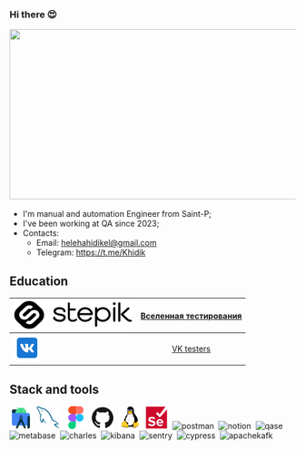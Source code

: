 ### Hi there 😍
<div align="center">
  <img src="[https://media.giphy.com/media/dWesBcTLavkZuG35MI/giphy.gif](https://giphy.com/gifs/chuber-qa-quality-assurance-l0K4n42JVSqqUvAQg)" width="600" height="300"/>
</div>

* I'm manual and automation Engineer from Saint-P;
* I've been working at QA since 2023;
* Contacts:
  * Email: helehahidikel@gmail.com
  * Telegram: https://t.me/Khidik

## Education

![Степик](https://github.com/Khidikel/Khidikel/blob/main/stepik.png) | [Вселенная тестирования](https://drive.google.com/file/d/1uVK6zNp3XazTGR7Bg8P64yo-4rfIoYQ2/view?usp=sharing)
:------------------------------| :---------------------------:
![VK](https://github.com/Khidikel/Khidikel/blob/main/assets/%D0%91%D0%B5%D0%B7%20%D0%BD%D0%B0%D0%B7%D0%B2%D0%B0%D0%BD%D0%B8%D1%8F.png) | [VK testers](https://drive.google.com/file/d/1CXD_cMX8omWeadnqK9a_akBWRx7Lmuef/view?usp=drive_link)

## Stack and tools

<div>
  <img src="https://github.com/devicons/devicon/blob/master/icons/androidstudio/androidstudio-original.svg" title="androidstudio" alt="androidstudio" width="40" height="40"/>&nbsp;
  <img src="https://github.com/devicons/devicon/blob/master/icons/mysql/mysql-original.svg" title="mysql" alt="mysql" width="40" height="40"/>&nbsp;
  <img src="https://github.com/devicons/devicon/blob/master/icons/figma/figma-original.svg" title="figma" alt="figma" width="40" height="40"/>&nbsp;
 <img src="https://github.com/devicons/devicon/blob/master/icons/github/github-original.svg" title="github" alt="github" width="40" height="40"/>&nbsp;
 <img src="https://github.com/devicons/devicon/blob/master/icons/linux/linux-original.svg" title="linux" alt="linux" width="40" height="40"/>&nbsp;
 <img src="https://github.com/devicons/devicon/blob/master/icons/selenium/selenium-original.svg" title="selenium" alt="selenium" width="40" height="40"/>&nbsp;
 <img src="https://github.com/simple-icons/simple-icons/blob/develop/icons/postman.svg" title="postman" alt="postman" width="40" height="40"/>&nbsp;
 <img src="https://github.com/simple-icons/simple-icons/blob/develop/icons/notion.svg" title="notion" alt="notion" width="40" height="40"/>&nbsp;
 <img src="https://github.com/simple-icons/simple-icons/blob/develop/icons/qase.svg" title="qase" alt="qase" width="40" height="40"/>&nbsp;
 <img src="https://github.com/simple-icons/simple-icons/blob/develop/icons/metabase.svg" title="metabase" alt="metabase" width="40" height="40"/>&nbsp;
 <img src="https://github.com/simple-icons/simple-icons/blob/develop/icons/charles.svg" title="charles" alt="charles" width="40" height="40"/>&nbsp;
 <img src="https://github.com/simple-icons/simple-icons/blob/develop/icons/kibana.svg" title="kibana" alt="kibana" width="40" height="40"/>&nbsp;
 <img src="https://github.com/simple-icons/simple-icons/blob/develop/icons/sentry.svg" title="sentry" alt="sentry" width="40" height="40"/>&nbsp;
<img src="https://github.com/simple-icons/simple-icons/blob/develop/icons/cypress.svg" title="cypress" alt="cypress" width="40" height="40"/>&nbsp;
 <img src="https://github.com/simple-icons/simple-icons/blob/develop/icons/apachekafka.svg" title="apachekafk" alt="apachekafk" width="40" height="40"/>&nbsp;
 </div>

 
